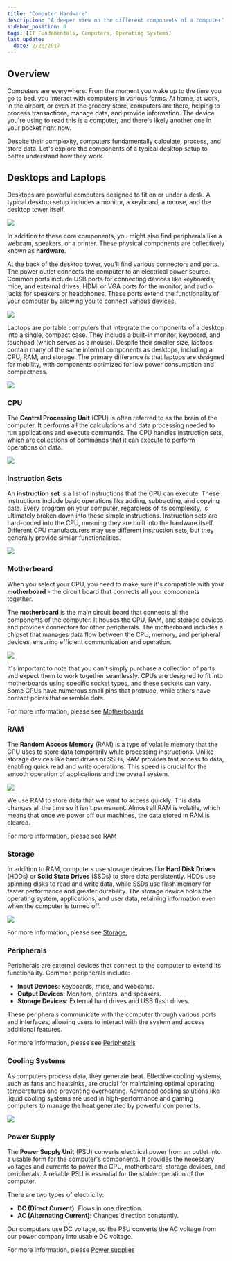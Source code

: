 ```yaml
---
title: "Computer Hardware"
description: "A deeper view on the different components of a computer"
sidebar_position: 8
tags: [IT Fundamentals, Computers, Operating Systems]
last_update:
  date: 2/26/2017
---
```




## Overview

Computers are everywhere. From the moment you wake up to the time you go to bed, you interact with computers in various forms. At home, at work, in the airport, or even at the grocery store, computers are there, helping to process transactions, manage data, and provide information. The device you're using to read this is a computer, and there's likely another one in your pocket right now. 

Despite their complexity, computers fundamentally calculate, process, and store data. Let's explore the components of a typical desktop setup to better understand how they work.

## Desktops and Laptops

Desktops are powerful computers designed to fit on or under a desk. A typical desktop setup includes a monitor, a keyboard, a mouse, and the desktop tower itself.

<div class="img-center">

![](/img/docs/comphwdesktops2.png)

</div>

In addition to these core components, you might also find peripherals like a webcam, speakers, or a printer. These physical components are collectively known as **hardware**.

At the back of the desktop tower, you'll find various connectors and ports. The power outlet connects the computer to an electrical power source. Common ports include USB ports for connecting devices like keyboards, mice, and external drives, HDMI or VGA ports for the monitor, and audio jacks for speakers or headphones. These ports extend the functionality of your computer by allowing you to connect various devices.

<div class="img-center">

![](/img/docs/backpanel.jpg)

</div>

Laptops are portable computers that integrate the components of a desktop into a single, compact case. They include a built-in monitor, keyboard, and touchpad (which serves as a mouse). Despite their smaller size, laptops contain many of the same internal components as desktops, including a CPU, RAM, and storage. The primary difference is that laptops are designed for mobility, with components optimized for low power consumption and compactness.

<div class="img-center">

![](/img/docs/basics-laptop-sample-photo-parts.png)

</div>

### CPU

The **Central Processing Unit** (CPU) is often referred to as the brain of the computer. It performs all the calculations and data processing needed to run applications and execute commands. The CPU handles instruction sets, which are collections of commands that it can execute to perform operations on data.

<div class="img-center">

![](/img/docs/Intel-CPU1.jpg)

</div>

### Instruction Sets

An **instruction set** is a list of instructions that the CPU can execute. These instructions include basic operations like adding, subtracting, and copying data. Every program on your computer, regardless of its complexity, is ultimately broken down into these simple instructions. Instruction sets are hard-coded into the CPU, meaning they are built into the hardware itself. Different CPU manufacturers may use different instruction sets, but they generally provide similar functionalities.

<div class="img-center">

![](/img/docs/8085-instruction-set.png)

</div>

### Motherboard

When you select your CPU, you need to make sure it's compatible with your **motherboard** - the circuit board that connects all your components together. 

The **motherboard** is the main circuit board that connects all the components of the computer. It houses the CPU, RAM, and storage devices, and provides connectors for other peripherals. The motherboard includes a chipset that manages data flow between the CPU, memory, and peripheral devices, ensuring efficient communication and operation.

<div class="img-center">

![](/img/docs/the-motherboard-diagram.jpg)

</div>

It's important to note that you can't simply purchase a collection of parts and expect them to work together seamlessly. CPUs are designed to fit into motherboards using specific socket types, and these sockets can vary. Some CPUs have numerous small pins that protrude, while others have contact points that resemble dots.

For more information, please see [Motherboards](./009-Motherboard.md)

### RAM

The **Random Access Memory** (RAM) is a type of volatile memory that the CPU uses to store data temporarily while processing instructions. Unlike storage devices like hard drives or SSDs, RAM provides fast access to data, enabling quick read and write operations. This speed is crucial for the smooth operation of applications and the overall system.

<div class="img-center">

![](/img/docs/comphwram.png)

</div>

We use RAM to store data that we want to access quickly. This data changes all the time so it isn't permanent. Almost all RAM is volatile, which means that once we power off our machines, the data stored in RAM is cleared.

For more information, please see [RAM](./010-RAM.md)


### Storage

In addition to RAM, computers use storage devices like **Hard Disk Drives** (HDDs) or **Solid State Drives** (SSDs) to store data persistently. HDDs use spinning disks to read and write data, while SSDs use flash memory for faster performance and greater durability. The storage device holds the operating system, applications, and user data, retaining information even when the computer is turned off.

<div class="img-center">

![](/img/docs/ssd-vs-hdd-hero-1688630547197.jpeg)

</div>

For more information, please see [Storage.](./011-Storage.md)


### Peripherals

Peripherals are external devices that connect to the computer to extend its functionality. Common peripherals include:

- **Input Devices**: Keyboards, mice, and webcams.
- **Output Devices**: Monitors, printers, and speakers.
- **Storage Devices**: External hard drives and USB flash drives.

These peripherals communicate with the computer through various ports and interfaces, allowing users to interact with the system and access additional features.

For more information, please see [Peripherals](./012-Peripherals.md)

### Cooling Systems

As computers process data, they generate heat. Effective cooling systems, such as fans and heatsinks, are crucial for maintaining optimal operating temperatures and preventing overheating. Advanced cooling solutions like liquid cooling systems are used in high-performance and gaming computers to manage the heat generated by powerful components.


<div class="img-center">

![](/img/docs/comphwcpuheatsinkandfan.png)

</div>

### Power Supply

The **Power Supply Unit** (PSU) converts electrical power from an outlet into a usable form for the computer's components. It provides the necessary voltages and currents to power the CPU, motherboard, storage devices, and peripherals. A reliable PSU is essential for the stable operation of the computer.

There are two types of electricity:

- **DC (Direct Current):** Flows in one direction.
- **AC (Alternating Current):** Changes direction constantly.

Our computers use DC voltage, so the PSU converts the AC voltage from our power company into usable DC voltage.

For more information, please [Power supplies](./013-Power-Supply.md)



